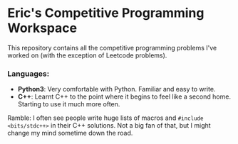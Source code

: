 # Eric's Competitive Programming Workspace

This repository contains all the competitive programming problems I've worked on (with the exception of Leetcode problems).

### Languages:
- **Python3**: Very comfortable with Python. Familiar and easy to write.
- **C++**: Learnt C++ to the point where it begins to feel like a second home. Starting to use it much more often.

Ramble:
I often see people write huge lists of macros and `#include <bits/stdc++>` in their C++ solutions. Not a big fan of that, but I might change my mind sometime down the road.
